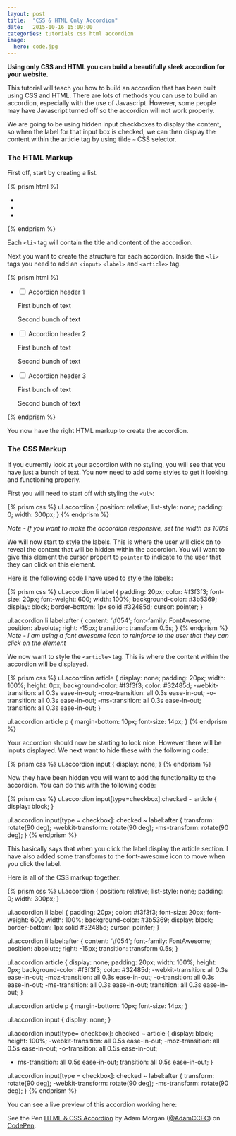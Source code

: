 ```yaml
---
layout: post
title:  "CSS & HTML Only Accordion"
date:   2015-10-16 15:09:00
categories: tutorials css html accordion
image:
  hero: code.jpg
---
```


**Using only CSS and HTML you can build a beautifully sleek accordion for your website.**

This tutorial will teach you how to build an accordion that has been built using CSS and HTML. There are lots of methods you can use to build an accordion, especially with the use of Javascript. However, some people may have Javascript turned off so the accordion will not work properly.

We are going to be using hidden input checkboxes to display the content, so when the label for that input box is checked, we can then display the content within the article tag by using tilde `~` CSS selector.

### The HTML Markup

First off, start by creating a list.

{% prism html %}
  <ul class="accordion">
    <li></li>
    <li></li>
    <li></li>
  </ul>
{% endprism %}

Each `<li>` tag will contain the title and content of the accordion.

Next you want to create the structure for each accordion. Inside the `<li>` tags you need to add an `<input>` `<label>` and `<article>` tag.

{% prism html %}
  <ul class="accordion">
      <li>
          <input type="checkbox" name="checkbox" id="accordion1" value="value">
          <label for="accordion1" class="accordion">Accordion header 1</label>
          <article>
              <p>First bunch of text</p>
              <p>Second bunch of text</p>
          </article>
      </li>
      <li>
          <input type="checkbox" name="checkbox" id="accordion2" value="value">
          <label for="accordion2">Accordion header 2</label>
          <article>
              <p>First bunch of text</p>
              <p>Second bunch of text</p>
          </article>
      </li>
      <li>
          <input type="checkbox" name="checkbox" id="accordion3" value="value">
          <label for="accordion3">Accordion header 3</label>
          <article>
              <p>First bunch of text</p>
              <p>Second bunch of text</p>
          </article>
      </li>
  </ul>
{% endprism %}

You now have the right HTML markup to create the accordion.

### The CSS Markup

If you currently look at your accordion with no styling, you will see that you have just a bunch of text. You now need to add some styles to get it looking and functioning properly.

First you will need to start off with styling the `<ul>`:

{% prism css %}
  ul.accordion {
    position: relative;
    list-style: none;
    padding: 0;
    width: 300px;
  }
{% endprism %}

*Note - If you want to make the accordion responsive, set the width as 100%*

We will now start to style the labels. This is where the user will click on to reveal the content that will be hidden within the accordion. You will want to give this element the cursor propert to `pointer` to indicate to the user that they can click on this element.

Here is the following code I have used to style the labels:

{% prism css %}
  ul.accordion li label {
    padding: 20px;
    color: #f3f3f3;
    font-size: 20px;
    font-weight: 600;
    width: 100%;
    background-color: #3b5369;
    display: block;
    border-bottom: 1px solid #32485d;
    cursor: pointer;
  }

  ul.accordion li label:after {
    content: '\f054';
    font-family: FontAwesome;
    position: absolute;
    right: -15px;
    transition: transform 0.5s;
  }
{% endprism %}
*Note - I am using a font awesome icon to reinforce to the user that they can click on the element*

We now want to style the `<article>` tag. This is where the content within the accordion will be displayed.

{% prism css %}
  ul.accordion article {
    display: none;
    padding: 20px;
    width: 100%;
    height: 0px;
    background-color: #f3f3f3;
    color: #32485d;
    -webkit-transition: all 0.3s ease-in-out;
    -moz-transition: all 0.3s ease-in-out;
    -o-transition: all 0.3s ease-in-out;
    -ms-transition: all 0.3s ease-in-out;
    transition: all 0.3s ease-in-out;
  }

  ul.accordion article p {
    margin-bottom: 10px;
    font-size: 14px;
  }
{% endprism %}

Your accordion should now be starting to look nice. However there will be inputs displayed. We next want to hide these with the following code:

{% prism css %}
  ul.accordion input {
    display: none;
  }
{% endprism %}

Now they have been hidden you will want to add the functionality to the accordion. You can do this with the following code:

{% prism css %}
  ul.accordion input[type=checkbox]:checked ~ article {
    display: block;
  }

  ul.accordion input[type = checkbox]: checked ~ label:after {
    transform: rotate(90 deg);
    -webkit-transform: rotate(90 deg);
    -ms-transform: rotate(90 deg);
  }
{% endprism %}

This basically says that when you click the label display the article section. I have also added some transforms to the font-awesome icon to move when you click the label.

Here is all of the CSS markup together:

{% prism css %}
ul.accordion {
  position: relative;
  list-style: none;
  padding: 0;
  width: 300px;
}

ul.accordion li label {
  padding: 20px;
  color: #f3f3f3;
  font-size: 20px;
  font-weight: 600;
  width: 100%;
  background-color: #3b5369;
  display: block;
  border-bottom: 1px solid #32485d;
  cursor: pointer;
}

ul.accordion li label:after {
  content: '\f054';
  font-family: FontAwesome;
  position: absolute;
  right: -15px;
  transition: transform 0.5s;
}

ul.accordion article {
  display: none;
  padding: 20px;
  width: 100%;
  height: 0px;
  background-color: #f3f3f3;
  color: #32485d;
  -webkit-transition: all 0.3s ease-in-out;
  -moz-transition: all 0.3s ease-in-out;
  -o-transition: all 0.3s ease-in-out;
  -ms-transition: all 0.3s ease-in-out;
  transition: all 0.3s ease-in-out;
}

ul.accordion article p {
  margin-bottom: 10px;
  font-size: 14px;
}

ul.accordion input {
  display: none;
}

ul.accordion input[type= checkbox]: checked ~ article {
  display: block;
  height: 100%; 
  -webkit-transition: all 0.5s ease-in-out; 
  -moz-transition: all 0.5s ease-in-out; 
  -o-transition: all 0.5s ease-in-out;
  - ms-transition: all 0.5s ease-in-out;
  transition: all 0.5s ease-in-out;
}

ul.accordion input[type = checkbox]: checked ~ label:after {
  transform: rotate(90 deg);
  -webkit-transform: rotate(90 deg);
  -ms-transform: rotate(90 deg);
}
{% endprism %}

You can see a live preview of this accordion working here:

<p data-height="269" data-theme-id="0" data-slug-hash="WQELRE" data-default-tab="result" data-user="AdamCCFC" class='codepen'>See the Pen <a href='http://codepen.io/AdamCCFC/pen/WQELRE/'>HTML & CSS Accordion</a> by Adam Morgan (<a href='http://codepen.io/AdamCCFC'>@AdamCCFC</a>) on <a href='http://codepen.io'>CodePen</a>.</p>
<script async src="//assets.codepen.io/assets/embed/ei.js"></script>
